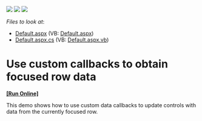 <!-- default badges list -->
![](https://img.shields.io/endpoint?url=https://codecentral.devexpress.com/api/v1/VersionRange/128544652/13.1.4%2B)
[![](https://img.shields.io/badge/Open_in_DevExpress_Support_Center-FF7200?style=flat-square&logo=DevExpress&logoColor=white)](https://supportcenter.devexpress.com/ticket/details/E32)
[![](https://img.shields.io/badge/📖_How_to_use_DevExpress_Examples-e9f6fc?style=flat-square)](https://docs.devexpress.com/GeneralInformation/403183)
<!-- default badges end -->
<!-- default file list -->
*Files to look at*:

* [Default.aspx](./CS/WebSite/Default.aspx) (VB: [Default.aspx](./VB/WebSite/Default.aspx))
* [Default.aspx.cs](./CS/WebSite/Default.aspx.cs) (VB: [Default.aspx.vb](./VB/WebSite/Default.aspx.vb))
<!-- default file list end -->
# Use custom callbacks to obtain focused row data
<!-- run online -->
**[[Run Online]](https://codecentral.devexpress.com/e32/)**
<!-- run online end -->


<p>This demo shows how to use custom data callbacks to update controls with data from the currently focused row.</p>

<br/>


